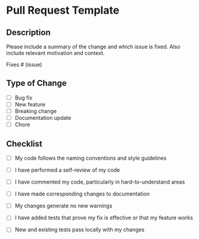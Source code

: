 # Pull Request Template

## Description
Please include a summary of the change and which issue is fixed. Also include relevant motivation and context.

Fixes # (issue)

## Type of Change
- [ ] Bug fix
- [ ] New feature
- [ ] Breaking change
- [ ] Documentation update
- [ ] Chore

## Checklist
- [ ] My code follows the naming conventions and style guidelines
- [ ] I have performed a self-review of my code
- [ ] I have commented my code, particularly in hard-to-understand areas
- [ ] I have made corresponding changes to documentation
- [ ] My changes generate no new warnings
- [ ] I have added tests that prove my fix is effective or that my feature works
- [ ] New and existing tests pass locally with my changes


